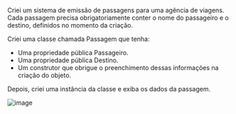 Criei um sistema de emissão de passagens para uma agência de viagens. Cada passagem precisa obrigatoriamente conter o nome do passageiro e o destino, definidos no momento da criação.

Criei uma classe chamada Passagem que tenha:

- Uma propriedade pública Passageiro.
- Uma propriedade pública Destino.
- Um construtor que obrigue o preenchimento dessas informações na criação do objeto.
  
Depois, criei uma instância da classe e exiba os dados da passagem.

![image](https://github.com/user-attachments/assets/949b1da4-36dd-49f5-8450-b1bc7aea10af)

